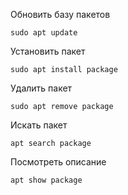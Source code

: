 Обновить базу пакетов
```shell
sudo apt update
```
Установить пакет
```shell
sudo apt install package
```
Удалить пакет
```shell
sudo apt remove package
```
Искать пакет
```shell
apt search package
```
Посмотреть описание
```shell
apt show package
```
